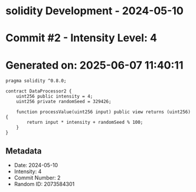 ﻿# solidity Development - 2024-05-10
# Commit #2 - Intensity Level: 4
# Generated on: 2025-06-07 11:40:11
```solidity
pragma solidity ^0.8.0;

contract DataProcessor2 {
    uint256 public intensity = 4;
    uint256 private randomSeed = 329426;

    function processValue(uint256 input) public view returns (uint256) {
        return input * intensity + randomSeed % 100;
    }
}
```
## Metadata
- Date: 2024-05-10
- Intensity: 4
- Commit Number: 2
- Random ID: 2073584301
